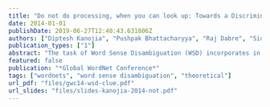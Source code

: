 ```yaml
---
title: "Do not do processing, when you can look up: Towards a Discrimination Net for WSD"
date: 2014-01-01
publishDate: 2019-06-27T12:40:43.631806Z
authors: ["Diptesh Kanojia", "Pushpak Bhattacharyya", "Raj Dabre", "Siddhartha Gunti", "Manish Shrivastava"]
publication_types: ["1"]
abstract: "The task of Word Sense Disambiguation (WSD) incorporates in its definition the role of ‘context’. We present our work on the development of a tool which allows for automatic acquisition and ranking of ‘context clues’ for WSD. These clue words are extracted from the contexts of words appearing in a large monolingual corpus. These mined collection of contextual clues form a discrimination net in the sense that for targeted WSD, navigation of the net leads to the correct sense of a word given its context. Utilizing this resource we intend to develop efficient and light weight WSD based on look up and navigation of memory-resident knowledge base, thereby avoiding heavy computation which often prevents incorporation of any serious WSD in MT and search. The need for large quantities of sense marked data too can be reduced."
featured: false
publication: "*Global WordNet Conference*"
tags: ["wordnets", "word sense disambiguation", "theoretical"]
url_pdf: "files/gwc14-wsd-clue.pdf"
url_slides: "files/slides-kanojia-2014-not.pdf"
---
```


